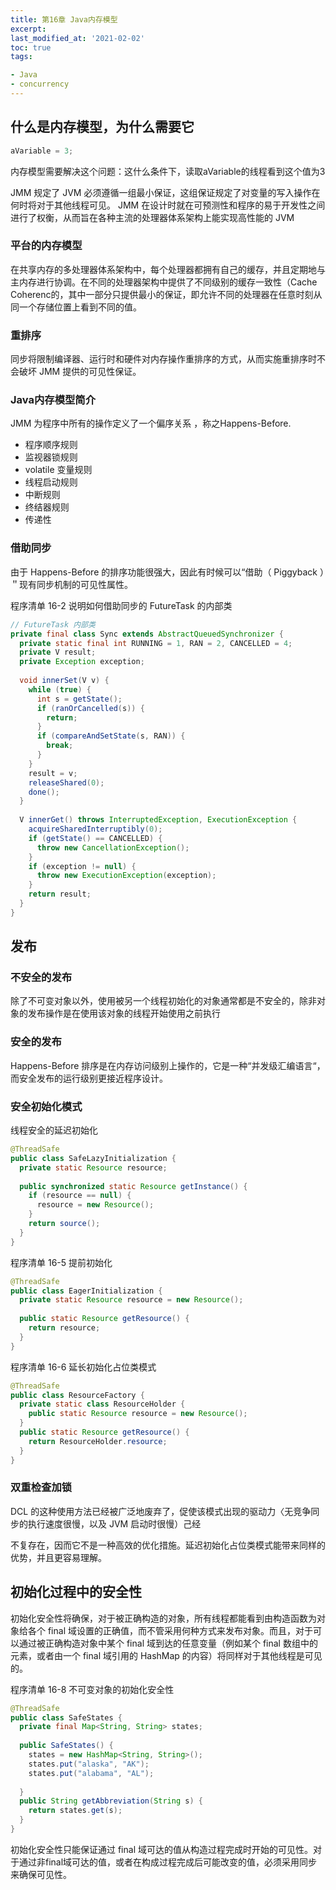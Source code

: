 ```yaml
---
title: 第16章 Java内存模型
excerpt: 
last_modified_at: '2021-02-02'
toc: true
tags:

- Java
- concurrency
---
```




## 什么是内存模型，为什么需要它

```java
aVariable = 3;
```

内存模型需要解决这个问题：这什么条件下，读取aVariable的线程看到这个值为3

JMM 规定了 JVM 必须遵循一组最小保证，这组保证规定了对变量的写入操作在何时将对于其他线程可见。 JMM 在设计时就在可预测性和程序的易于开发性之间进行了权衡，从而旨在各种主流的处理器体系架构上能实现高性能的 JVM

### 平台的内存模型

在共享内存的多处理器体系架构中，每个处理器都拥有自己的缓存，并且定期地与主内存进行协调。在不同的处理器架构中提供了不同级别的缓存一致性（Cache Coherenc的，其中一部分只提供最小的保证，即允许不同的处理器在任意时刻从同一个存储位置上看到不同的值。

### 重排序

同步将限制编译器、运行时和硬件对内存操作重排序的方式，从而实施重排序时不会破坏 JMM 提供的可见性保证。

### Java内存模型简介

JMM 为程序中所有的操作定义了一个偏序关系 ，称之Happens-Before.

* 程序顺序规则
* 监视器锁规则
* volatile 变量规则
* 线程启动规则
* 中断规则
* 终结器规则
* 传递性

### 借助同步

由于 Happens-Before 的排序功能很强大，因此有时候可以“借助（ Piggyback ）＂现有同步机制的可见性属性。

程序清单 16-2 说明如何借助同步的 FutureTask 的内部类

```java
// FutureTask 内部类
private final class Sync extends AbstractQueuedSynchronizer {
  private static final int RUNNING = 1, RAN = 2, CANCELLED = 4;
  private V result;
  private Exception exception;
  
  void innerSet(V v) {
    while (true) {
      int s = getState();
      if (ranOrCancelled(s)) {
        return;
      }
      if (compareAndSetState(s, RAN)) {
        break;
      }
    }
    result = v;
    releaseShared(0);
    done();
  }
  
  V innerGet() throws InterruptedException, ExecutionException {
    acquireSharedInterruptibly(0);
    if (getState() == CANCELLED) {
      throw new CancellationException();
    }
    if (exception != null) {
      throw new ExecutionException(exception);
    }
    return result;
  }
}
```



## 发布

### 不安全的发布

除了不可变对象以外，使用被另一个线程初始化的对象通常都是不安全的，除非对象的发布操作是在使用该对象的线程开始使用之前执行

### 安全的发布

Happens-Before 排序是在内存访问级别上操作的，它是一种“并发级汇编语言“，而安全发布的运行级别更接近程序设计。

### 安全初始化模式

线程安全的延迟初始化

```java
@ThreadSafe
public class SafeLazyInitialization {
  private static Resource resource;
  
  public synchronized static Resource getInstance() {
    if (resource == null) {
      resource = new Resource();
    }
    return source();
  }
}
```

程序清单 16-5 提前初始化

```java
@ThreadSafe
public class EagerInitialization {
  private static Resource resource = new Resource();
  
  public static Resource getResource() {
    return resource;
  }
}
```

程序清单 16-6 延长初始化占位类模式

```java
@ThreadSafe
public class ResourceFactory {
  private static class ResourceHolder {
    public static Resource resource = new Resource();
  }
  public static Resource getResource() {
    return ResourceHolder.resource;
  }
}
```

### 双重检查加锁

DCL 的这种使用方法已经被广泛地废弃了，促使该模式出现的驱动力〈无竞争同步的执行速度很慢，以及 JVM 启动时很慢）己经

不复存在，因而它不是一种高效的优化措施。延迟初始化占位类模式能带来同样的优势，并且更容易理解。



## 初始化过程中的安全性

初始化安全性将确保，对于被正确构造的对象，所有线程都能看到由构造函数为对象给各个 final 域设置的正确值，而不管采用何种方式来发布对象。而且，对于可以通过被正确构造对象中某个 final 域到达的任意变量（例如某个 final 数组中的元素，或者由一个 final 域引用的 HashMap 的内容）将同样对于其他线程是可见的。

程序清单 16-8 不可变对象的初始化安全性

```java
@ThreadSafe
public class SafeStates {
  private final Map<String, String> states;
  
  public SafeStates() {
    states = new HashMap<String, String>();
    states.put("alaska", "AK");
    states.put("alabama", "AL");
    
  }
  public String getAbbreviation(String s) {
    return states.get(s);
  }
}
```

初始化安全性只能保证通过 final 域可达的值从构造过程完成时开始的可见性。对于通过非final域可达的值，或者在构成过程完成后可能改变的值，必须采用同步来确保可见性。